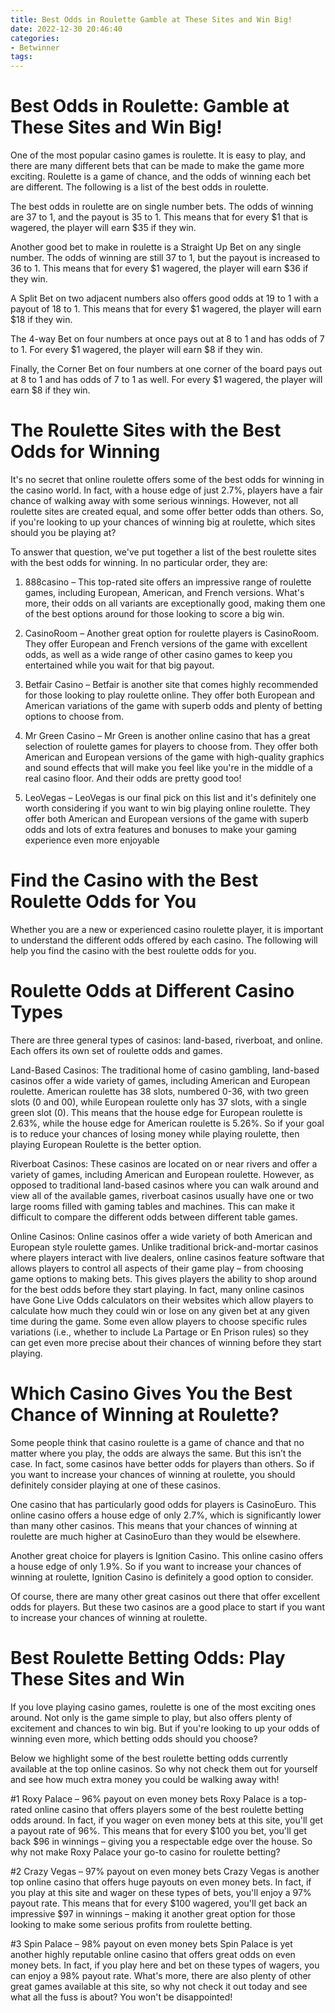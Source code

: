 ```yaml
---
title: Best Odds in Roulette Gamble at These Sites and Win Big!
date: 2022-12-30 20:46:40
categories:
- Betwinner
tags:
---
```



#  Best Odds in Roulette: Gamble at These Sites and Win Big!

One of the most popular casino games is roulette. It is easy to play, and there are many different bets that can be made to make the game more exciting. Roulette is a game of chance, and the odds of winning each bet are different. The following is a list of the best odds in roulette.

The best odds in roulette are on single number bets. The odds of winning are 37 to 1, and the payout is 35 to 1. This means that for every $1 that is wagered, the player will earn $35 if they win.

Another good bet to make in roulette is a Straight Up Bet on any single number. The odds of winning are still 37 to 1, but the payout is increased to 36 to 1. This means that for every $1 wagered, the player will earn $36 if they win.

A Split Bet on two adjacent numbers also offers good odds at 19 to 1 with a payout of 18 to 1. This means that for every $1 wagered, the player will earn $18 if they win.

The 4-way Bet on four numbers at once pays out at 8 to 1 and has odds of 7 to 1. For every $1 wagered, the player will earn $8 if they win.

Finally, the Corner Bet on four numbers at one corner of the board pays out at 8 to 1 and has odds of 7 to 1 as well. For every $1 wagered, the player will earn $8 if they win.

#  The Roulette Sites with the Best Odds for Winning

It's no secret that online roulette offers some of the best odds for winning in the casino world. In fact, with a house edge of just 2.7%, players have a fair chance of walking away with some serious winnings. However, not all roulette sites are created equal, and some offer better odds than others. So, if you're looking to up your chances of winning big at roulette, which sites should you be playing at?

To answer that question, we've put together a list of the best roulette sites with the best odds for winning. In no particular order, they are:

1. 888casino – This top-rated site offers an impressive range of roulette games, including European, American, and French versions. What's more, their odds on all variants are exceptionally good, making them one of the best options around for those looking to score a big win.

2. CasinoRoom – Another great option for roulette players is CasinoRoom. They offer European and French versions of the game with excellent odds, as well as a wide range of other casino games to keep you entertained while you wait for that big payout.

3. Betfair Casino – Betfair is another site that comes highly recommended for those looking to play roulette online. They offer both European and American variations of the game with superb odds and plenty of betting options to choose from.

4. Mr Green Casino – Mr Green is another online casino that has a great selection of roulette games for players to choose from. They offer both American and European versions of the game with high-quality graphics and sound effects that will make you feel like you're in the middle of a real casino floor. And their odds are pretty good too!

5. LeoVegas – LeoVegas is our final pick on this list and it's definitely one worth considering if you want to win big playing online roulette. They offer both American and European versions of the game with superb odds and lots of extra features and bonuses to make your gaming experience even more enjoyable

#  Find the Casino with the Best Roulette Odds for You

Whether you are a new or experienced casino roulette player, it is important to understand the different odds offered by each casino. The following will help you find the casino with the best roulette odds for you.

# Roulette Odds at Different Casino Types

There are three general types of casinos: land-based, riverboat, and online. Each offers its own set of roulette odds and games.

Land-Based Casinos: The traditional home of casino gambling, land-based casinos offer a wide variety of games, including American and European roulette. American roulette has 38 slots, numbered 0-36, with two green slots (0 and 00), while European roulette only has 37 slots, with a single green slot (0). This means that the house edge for European roulette is 2.63%, while the house edge for American roulette is 5.26%. So if your goal is to reduce your chances of losing money while playing roulette, then playing European Roulette is the better option.

 Riverboat Casinos: These casinos are located on or near rivers and offer a variety of games, including American and European roulette. However, as opposed to traditional land-based casinos where you can walk around and view all of the available games, riverboat casinos usually have one or two large rooms filled with gaming tables and machines. This can make it difficult to compare the different odds between different table games.

Online Casinos: Online casinos offer a wide variety of both American and European style roulette games. Unlike traditional brick-and-mortar casinos where players interact with live dealers, online casinos feature software that allows players to control all aspects of their game play – from choosing game options to making bets. This gives players the ability to shop around for the best odds before they start playing. In fact, many online casinos have Gone Live Odds calculators on their websites which allow players to calculate how much they could win or lose on any given bet at any given time during the game. Some even allow players to choose specific rules variations (i.e., whether to include La Partage or En Prison rules) so they can get even more precise about their chances of winning before they start playing.

#  Which Casino Gives You the Best Chance of Winning at Roulette?

Some people think that casino roulette is a game of chance and that no matter where you play, the odds are always the same. But this isn’t the case. In fact, some casinos have better odds for players than others. So if you want to increase your chances of winning at roulette, you should definitely consider playing at one of these casinos.

One casino that has particularly good odds for players is CasinoEuro. This online casino offers a house edge of only 2.7%, which is significantly lower than many other casinos. This means that your chances of winning at roulette are much higher at CasinoEuro than they would be elsewhere.

Another great choice for players is Ignition Casino. This online casino offers a house edge of only 1.9%. So if you want to increase your chances of winning at roulette, Ignition Casino is definitely a good option to consider.

Of course, there are many other great casinos out there that offer excellent odds for players. But these two casinos are a good place to start if you want to increase your chances of winning at roulette.

#  Best Roulette Betting Odds: Play These Sites and Win

If you love playing casino games, roulette is one of the most exciting ones around. Not only is the game simple to play, but also offers plenty of excitement and chances to win big. But if you're looking to up your odds of winning even more, which betting odds should you choose?

Below we highlight some of the best roulette betting odds currently available at the top online casinos. So why not check them out for yourself and see how much extra money you could be walking away with!

#1 Roxy Palace – 96% payout on even money bets
Roxy Palace is a top-rated online casino that offers players some of the best roulette betting odds around. In fact, if you wager on even money bets at this site, you'll get a payout rate of 96%. This means that for every $100 you bet, you'll get back $96 in winnings – giving you a respectable edge over the house. So why not make Roxy Palace your go-to casino for roulette betting?

#2 Crazy Vegas – 97% payout on even money bets
Crazy Vegas is another top online casino that offers huge payouts on even money bets. In fact, if you play at this site and wager on these types of bets, you'll enjoy a 97% payout rate. This means that for every $100 wagered, you'll get back an impressive $97 in winnings – making it another great option for those looking to make some serious profits from roulette betting.

#3 Spin Palace – 98% payout on even money bets
Spin Palace is yet another highly reputable online casino that offers great odds on even money bets. In fact, if you play here and bet on these types of wagers, you can enjoy a 98% payout rate. What's more, there are also plenty of other great games available at this site, so why not check it out today and see what all the fuss is about? You won't be disappointed!